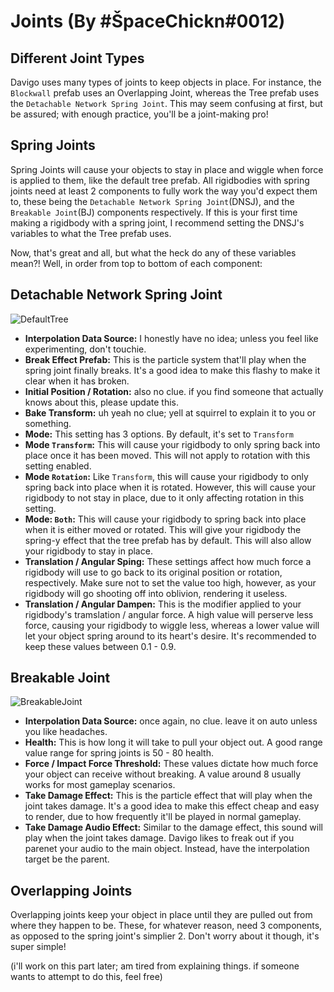 # Joints (By #ŠpaceChickn#0012)



## Different Joint Types

Davigo uses many types of joints to keep objects in place. For instance, the `Blockwall` prefab uses an Overlapping Joint, whereas the Tree prefab uses the `Detachable Network Spring Joint`. This may seem confusing at first, but be assured; with enough practice, you'll be a joint-making pro!


## Spring Joints

Spring Joints will cause your objects to stay in place and wiggle when force is applied to them, like the default tree prefab. All rigidbodies with spring joints need at least 2 components to fully work the way you'd expect them to, these being the `Detachable Network Spring Joint`(DNSJ), and the `Breakable Joint`(BJ) components respectively. If this is your first time making a rigidbody with a spring joint, I recommend setting the DNSJ's variables to what the Tree prefab uses.

Now, that's great and all, but what the heck do any of these variables mean?! Well, in order from top to bottom of each component:

## Detachable Network Spring Joint

![DefaultTree](/img/joints/treepeefab.png)

 - **Interpolation Data Source:** I honestly have no idea; unless you feel like experimenting, don't touchie.
 - **Break Effect Prefab:** This is the particle system that'll play when the spring joint finally breaks. It's a good idea to make this flashy to make it clear when it has broken.
 - **Initial Position / Rotation:** also no clue. if you find someone that actually knows about this, please update this.
 - **Bake Transform:** uh yeah no clue; yell at squirrel to explain it to you or something.
 - **Mode:** This setting has 3 options. By default, it's set to `Transform`
 - **Mode `Transform`:** This will cause your rigidbody to only spring back into place once it has been moved. This will not apply to rotation with this setting enabled.
 - **Mode `Rotation`:** Like `Transform`, this will cause your rigidbody to only spring back into place when it is rotated. However, this will cause your rigidbody to not stay in place, due to it only affecting rotation in this setting.
 - **Mode: `Both`:** This will cause your rigidbody to spring back into place when it is either moved or rotated. This will give your rigidbody the spring-y effect that the tree prefab has by default. This will also allow your rigidbody to stay in place.
 - **Translation / Angular Sping:** These settings affect how much force a rigidbody will use to go back to its original position or rotation, respectively. Make sure not to set the value too high, however, as your rigidbody will go shooting off into oblivion, rendering it useless.
 - **Translation / Angular Dampen:** This is the modifier applied to your rigidbody's tramslation / angular force. A high value will perserve less force, causing your rigidbody to wiggle less, whereas a lower value will let your object spring around to its heart's desire. It's recommended to keep these values between 0.1 - 0.9.

## Breakable Joint

![BreakableJoint](/img/joints/breakablejoint.png)

 - **Interpolation Data Source:** once again, no clue. leave it on auto unless you like headaches.
 - **Health:** This is how long it will take to pull your object out. A good range value range for spring joints is 50 - 80 health.
 - **Force / Impact Force Threshold:** These values dictate how much force your object can receive without breaking. A value around 8 usually works for most gameplay scenarios.
 - **Take Damage Effect:** This is the particle effect that will play when the joint takes damage. It's a good idea to make this effect cheap and easy to render, due to how frequently it'll be played in normal gameplay.
 - **Take Damage Audio Effect:** Similar to the damage effect, this sound will play when the joint takes damage. Davigo likes to freak out if you parenet your audio to the main object. Instead, have the interpolation target be the parent.


## Overlapping Joints

Overlapping joints keep your object in place until they are pulled out from where they happen to be. These, for whatever reason, need 3 components, as opposed to the spring joint's simplier 2. Don't worry about it though, it's super simple!

(i'll work on this part later; am tired from explaining things. if someone wants to attempt to do this, feel free)
